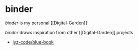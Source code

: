 # binder

*binder* is my personal [[Digital-Garden]]

*binder* draws inspiration from other [[Digital-Garden]] projects

- [lyz-code/blue-book](https://lyz-code.github.io/blue-book/)